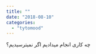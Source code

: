 ```yaml
---
title: ""
date: "2018-08-10"
categories: 
  - "tytomood"
---
```


چه کاری انجام میدادیم اگر نمیترسیدیم؟
